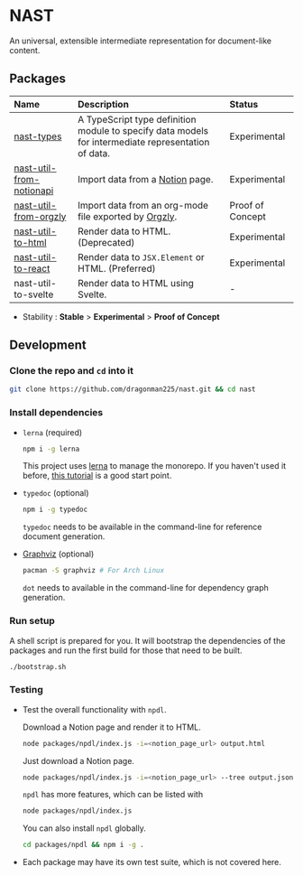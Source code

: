 # NAST

An universal, extensible intermediate representation for document-like content.

## Packages

| Name                                                         | Description                                                  | Status           |
| :----------------------------------------------------------- | :----------------------------------------------------------- | :--------------- |
| [nast-types](./packages/nast-types)                                               | A TypeScript type definition module to specify data models for intermediate representation of data. | Experimental     |
| [nast-util-from-notionapi](./packages/nast-util-from-notionapi) | Import data from a [Notion](https://www.notion.so/) page.    | Experimental     |
| [nast-util-from-orgzly](./packages/nast-util-from-orgzly)    | Import data from an org-mode file exported by [Orgzly](http://www.orgzly.com/). | Proof of Concept |
| [nast-util-to-html](./packages/nast-util-to-html)            | Render data to HTML. (Deprecated)                            | Experimental     |
| [nast-util-to-react](./packages/nast-util-to-react)          | Render data to `JSX.Element` or HTML. (Preferred)            | Experimental     |
| nast-util-to-svelte                                          | Render data to HTML using Svelte.                            | -                |

* Stability : **Stable** > **Experimental** > **Proof of Concept**

## Development

### Clone the repo and `cd` into it

```bash
git clone https://github.com/dragonman225/nast.git && cd nast
```

### Install dependencies

* `lerna` (required)

  ```bash
  npm i -g lerna
  ```

  This project uses [lerna](https://github.com/lerna/lerna) to manage the monorepo. If you haven't used it before, [this tutorial](https://github.com/reggi/lerna-tutorial) is a good start point.

* `typedoc` (optional)

  ```bash
  npm i -g typedoc
  ```

  `typedoc` needs to be available in the command-line for reference document generation.

* [Graphviz](https://www.graphviz.org/) (optional)

  ```bash
  pacman -S graphviz # For Arch Linux
  ```

  `dot` needs to available in the command-line for dependency graph generation.

### Run setup

A shell script is prepared for you. It will bootstrap the dependencies of the packages and run the first build for those that need to be built.

```bash
./bootstrap.sh
```

### Testing

* Test the overall functionality with `npdl`.

  Download a Notion page and render it to HTML.

  ```bash
  node packages/npdl/index.js -i=<notion_page_url> output.html
  ```

  Just download a Notion page.

  ```bash
  node packages/npdl/index.js -i=<notion_page_url> --tree output.json
  ```

  `npdl` has more features, which can be listed with

  ```bash
  node packages/npdl/index.js
  ```

  You can also install `npdl` globally.

  ```bash
  cd packages/npdl && npm i -g .
  ```

* Each package may have its own test suite, which is not covered here.